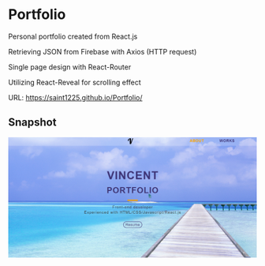 # Portfolio
Personal portfolio created from React.js

Retrieving JSON from Firebase with Axios (HTTP request)

Single page design with React-Router

Utilizing React-Reveal for scrolling effect

URL: https://saint1225.github.io/Portfolio/

## Snapshot
![Hahow](https://github.com/Saint1225/Portfolio/blob/master/Vincent%20Portfolio.png)
